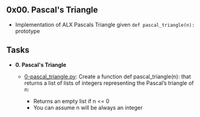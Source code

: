 ## 0x00. Pascal's Triangle
- Implementation of ALX Pascals Triangle given `def pascal_triangle(n):` prototype

## Tasks 

* **0. Pascal's Triangle**
  * [0-pascal_triangle.py](0-pascal_triangle.py): Create a function def pascal_triangle(n): that returns a list of lists of integers representing the Pascal’s triangle of n:

	* Returns an empty list if n <= 0
	* You can assume n will be always an integer
